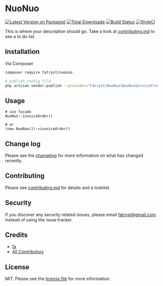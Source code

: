 # NuoNuo

[![Latest Version on Packagist][ico-version]][link-packagist]
[![Total Downloads][ico-downloads]][link-downloads]
[![Build Status][ico-travis]][link-travis]
[![StyleCI][ico-styleci]][link-styleci]

This is where your description should go. Take a look at [contributing.md](contributing.md) to see a to do list.

## Installation

Via Composer

``` bash
composer require fatryst/nuonuo
```
```bash
# publish config file
php artisan vendor:publish --provider="Fatryst\NuoNuo\NuoNuoServiceProvider"
```
## Usage
```angular2html
# use facade
NuoNuo::invoiceOrder()

# or
(new NuoNuo())->invoiceOrder()
```
## Change log

Please see the [changelog](changelog.md) for more information on what has changed recently.


## Contributing

Please see [contributing.md](contributing.md) for details and a todolist.

## Security

If you discover any security related issues, please email fatryst@gmail.com instead of using the issue tracker.

## Credits

- [fa][link-author]
- [All Contributors][link-contributors]

## License

MIT. Please see the [license file](license.md) for more information.

[ico-version]: https://img.shields.io/packagist/v/fatryst/nuonuo.svg?style=flat-square
[ico-downloads]: https://img.shields.io/packagist/dt/fatryst/nuonuo.svg?style=flat-square
[ico-travis]: https://img.shields.io/travis/fatryst/nuonuo/master.svg?style=flat-square
[ico-styleci]: https://styleci.io/repos/474217486/shield

[link-packagist]: https://packagist.org/packages/fatryst/nuonuo
[link-downloads]: https://packagist.org/packages/fatryst/nuonuo
[link-travis]: https://travis-ci.org/fatryst/nuonuo
[link-styleci]: https://styleci.io/repos/474217486
[link-author]: https://github.com/fatryst
[link-contributors]: ../../contributors
